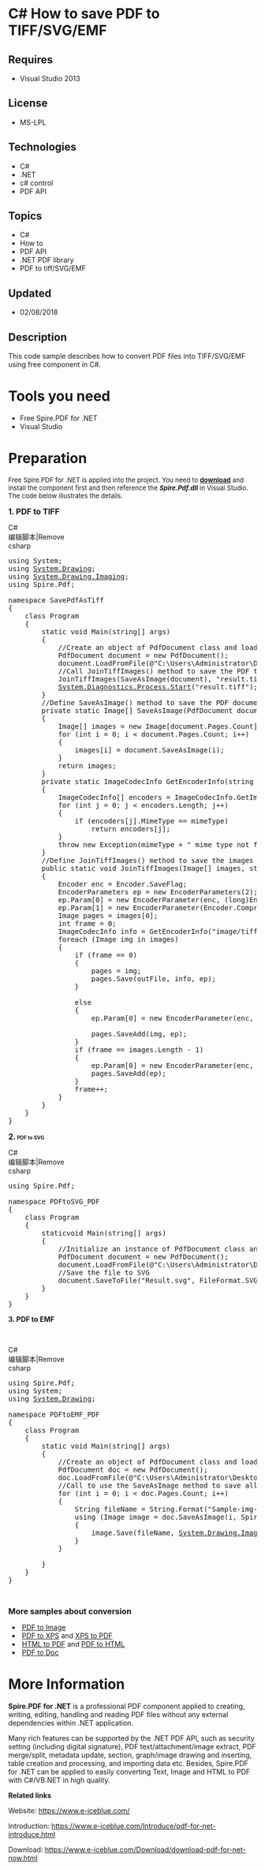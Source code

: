 # C# How to save PDF to TIFF/SVG/EMF
## Requires
- Visual Studio 2013
## License
- MS-LPL
## Technologies
- C#
- .NET
- c# control
- PDF API
## Topics
- C#
- How to
- PDF API
- .NET PDF library
- PDF to tiff/SVG/EMF
## Updated
- 02/08/2018
## Description

<p>This code sample describes how to convert PDF files into TIFF/SVG/EMF using free component in C#.</p>
<h1><strong>Tools you need</strong></h1>
<ul>
<li>Free Spire.PDF for .NET </li><li>Visual Studio </li></ul>
<h1><strong>Preparation</strong></h1>
<p><span style="font-size:small">Free Spire.PDF for .NET is applied into the project. You need to&nbsp;<a href="https://www.e-iceblue.com/Download/download-pdf-for-net-free.html"><strong>download</strong></a>&nbsp;and install the component first and then reference
 the&nbsp;<strong><em>Spire.Pdf.dll</em></strong>&nbsp;in Visual Studio. The code below illustrates the details.</span></p>
<p><span style="font-size:medium; font-weight:bold"><strong>1. PDF to TIFF</strong></span></p>
<div class="scriptcode">
<div class="pluginEditHolder" pluginCommand="mceScriptCode">
<div class="title"><span>C#</span></div>
<div class="pluginLinkHolder"><span class="pluginEditHolderLink">编辑脚本</span>|<span class="pluginRemoveHolderLink">Remove</span></div>
<span class="hidden">csharp</span>

<div class="preview">
<pre class="csharp"><span class="cs__keyword">using</span>&nbsp;System;&nbsp;
<span class="cs__keyword">using</span>&nbsp;<a class="libraryLink" href="https://msdn.microsoft.com/en-US/library/System.Drawing.aspx" target="_blank" title="Auto generated link to System.Drawing">System.Drawing</a>;&nbsp;
<span class="cs__keyword">using</span>&nbsp;<a class="libraryLink" href="https://msdn.microsoft.com/en-US/library/System.Drawing.Imaging.aspx" target="_blank" title="Auto generated link to System.Drawing.Imaging">System.Drawing.Imaging</a>;&nbsp;
<span class="cs__keyword">using</span>&nbsp;Spire.Pdf;&nbsp;
&nbsp;
<span class="cs__keyword">namespace</span>&nbsp;SavePdfAsTiff&nbsp;
{&nbsp;
&nbsp;&nbsp;&nbsp;&nbsp;<span class="cs__keyword">class</span>&nbsp;Program&nbsp;
&nbsp;&nbsp;&nbsp;&nbsp;{&nbsp;
&nbsp;&nbsp;&nbsp;&nbsp;&nbsp;&nbsp;&nbsp;&nbsp;<span class="cs__keyword">static</span>&nbsp;<span class="cs__keyword">void</span>&nbsp;Main(<span class="cs__keyword">string</span>[]&nbsp;args)&nbsp;
&nbsp;&nbsp;&nbsp;&nbsp;&nbsp;&nbsp;&nbsp;&nbsp;{&nbsp;
&nbsp;&nbsp;&nbsp;&nbsp;&nbsp;&nbsp;&nbsp;&nbsp;&nbsp;&nbsp;&nbsp;&nbsp;<span class="cs__com">//Create&nbsp;an&nbsp;object&nbsp;of&nbsp;PdfDocument&nbsp;class&nbsp;and&nbsp;load&nbsp;a&nbsp;PDF&nbsp;sample&nbsp;from&nbsp;file</span>&nbsp;
&nbsp;&nbsp;&nbsp;&nbsp;&nbsp;&nbsp;&nbsp;&nbsp;&nbsp;&nbsp;&nbsp;&nbsp;PdfDocument&nbsp;document&nbsp;=&nbsp;<span class="cs__keyword">new</span>&nbsp;PdfDocument();&nbsp;
&nbsp;&nbsp;&nbsp;&nbsp;&nbsp;&nbsp;&nbsp;&nbsp;&nbsp;&nbsp;&nbsp;&nbsp;document.LoadFromFile(@<span class="cs__string">&quot;C:\Users\Administrator\Desktop\sample.pdf&quot;</span>);&nbsp;
&nbsp;&nbsp;&nbsp;&nbsp;&nbsp;&nbsp;&nbsp;&nbsp;&nbsp;&nbsp;&nbsp;&nbsp;<span class="cs__com">//Call&nbsp;JoinTiffImages()&nbsp;method&nbsp;to&nbsp;save&nbsp;the&nbsp;PDF&nbsp;to&nbsp;Tiff&nbsp;and&nbsp;open&nbsp;the&nbsp;result</span>&nbsp;
&nbsp;&nbsp;&nbsp;&nbsp;&nbsp;&nbsp;&nbsp;&nbsp;&nbsp;&nbsp;&nbsp;&nbsp;JoinTiffImages(SaveAsImage(document),&nbsp;<span class="cs__string">&quot;result.tiff&quot;</span>,&nbsp;EncoderValue.CompressionLZW);&nbsp;
&nbsp;&nbsp;&nbsp;&nbsp;&nbsp;&nbsp;&nbsp;&nbsp;&nbsp;&nbsp;&nbsp;&nbsp;<a class="libraryLink" href="https://msdn.microsoft.com/en-US/library/System.Diagnostics.Process.Start.aspx" target="_blank" title="Auto generated link to System.Diagnostics.Process.Start">System.Diagnostics.Process.Start</a>(<span class="cs__string">&quot;result.tiff&quot;</span>);&nbsp;
&nbsp;&nbsp;&nbsp;&nbsp;&nbsp;&nbsp;&nbsp;&nbsp;}&nbsp;
&nbsp;&nbsp;&nbsp;&nbsp;&nbsp;&nbsp;&nbsp;&nbsp;<span class="cs__com">//Define&nbsp;SaveAsImage()&nbsp;method&nbsp;to&nbsp;save&nbsp;the&nbsp;PDF&nbsp;document&nbsp;as&nbsp;image&nbsp;array</span>&nbsp;
&nbsp;&nbsp;&nbsp;&nbsp;&nbsp;&nbsp;&nbsp;&nbsp;<span class="cs__keyword">private</span>&nbsp;<span class="cs__keyword">static</span>&nbsp;Image[]&nbsp;SaveAsImage(PdfDocument&nbsp;document)&nbsp;
&nbsp;&nbsp;&nbsp;&nbsp;&nbsp;&nbsp;&nbsp;&nbsp;{&nbsp;
&nbsp;&nbsp;&nbsp;&nbsp;&nbsp;&nbsp;&nbsp;&nbsp;&nbsp;&nbsp;&nbsp;&nbsp;Image[]&nbsp;images&nbsp;=&nbsp;<span class="cs__keyword">new</span>&nbsp;Image[document.Pages.Count];&nbsp;
&nbsp;&nbsp;&nbsp;&nbsp;&nbsp;&nbsp;&nbsp;&nbsp;&nbsp;&nbsp;&nbsp;&nbsp;<span class="cs__keyword">for</span>&nbsp;(<span class="cs__keyword">int</span>&nbsp;i&nbsp;=&nbsp;<span class="cs__number">0</span>;&nbsp;i&nbsp;&lt;&nbsp;document.Pages.Count;&nbsp;i&#43;&#43;)&nbsp;
&nbsp;&nbsp;&nbsp;&nbsp;&nbsp;&nbsp;&nbsp;&nbsp;&nbsp;&nbsp;&nbsp;&nbsp;{&nbsp;
&nbsp;&nbsp;&nbsp;&nbsp;&nbsp;&nbsp;&nbsp;&nbsp;&nbsp;&nbsp;&nbsp;&nbsp;&nbsp;&nbsp;&nbsp;&nbsp;images[i]&nbsp;=&nbsp;document.SaveAsImage(i);&nbsp;
&nbsp;&nbsp;&nbsp;&nbsp;&nbsp;&nbsp;&nbsp;&nbsp;&nbsp;&nbsp;&nbsp;&nbsp;}&nbsp;
&nbsp;&nbsp;&nbsp;&nbsp;&nbsp;&nbsp;&nbsp;&nbsp;&nbsp;&nbsp;&nbsp;&nbsp;<span class="cs__keyword">return</span>&nbsp;images;&nbsp;
&nbsp;&nbsp;&nbsp;&nbsp;&nbsp;&nbsp;&nbsp;&nbsp;}&nbsp;
&nbsp;&nbsp;&nbsp;&nbsp;&nbsp;&nbsp;&nbsp;&nbsp;<span class="cs__keyword">private</span>&nbsp;<span class="cs__keyword">static</span>&nbsp;ImageCodecInfo&nbsp;GetEncoderInfo(<span class="cs__keyword">string</span>&nbsp;mimeType)&nbsp;
&nbsp;&nbsp;&nbsp;&nbsp;&nbsp;&nbsp;&nbsp;&nbsp;{&nbsp;
&nbsp;&nbsp;&nbsp;&nbsp;&nbsp;&nbsp;&nbsp;&nbsp;&nbsp;&nbsp;&nbsp;&nbsp;ImageCodecInfo[]&nbsp;encoders&nbsp;=&nbsp;ImageCodecInfo.GetImageEncoders();&nbsp;
&nbsp;&nbsp;&nbsp;&nbsp;&nbsp;&nbsp;&nbsp;&nbsp;&nbsp;&nbsp;&nbsp;&nbsp;<span class="cs__keyword">for</span>&nbsp;(<span class="cs__keyword">int</span>&nbsp;j&nbsp;=&nbsp;<span class="cs__number">0</span>;&nbsp;j&nbsp;&lt;&nbsp;encoders.Length;&nbsp;j&#43;&#43;)&nbsp;
&nbsp;&nbsp;&nbsp;&nbsp;&nbsp;&nbsp;&nbsp;&nbsp;&nbsp;&nbsp;&nbsp;&nbsp;{&nbsp;
&nbsp;&nbsp;&nbsp;&nbsp;&nbsp;&nbsp;&nbsp;&nbsp;&nbsp;&nbsp;&nbsp;&nbsp;&nbsp;&nbsp;&nbsp;&nbsp;<span class="cs__keyword">if</span>&nbsp;(encoders[j].MimeType&nbsp;==&nbsp;mimeType)&nbsp;
&nbsp;&nbsp;&nbsp;&nbsp;&nbsp;&nbsp;&nbsp;&nbsp;&nbsp;&nbsp;&nbsp;&nbsp;&nbsp;&nbsp;&nbsp;&nbsp;&nbsp;&nbsp;&nbsp;&nbsp;<span class="cs__keyword">return</span>&nbsp;encoders[j];&nbsp;
&nbsp;&nbsp;&nbsp;&nbsp;&nbsp;&nbsp;&nbsp;&nbsp;&nbsp;&nbsp;&nbsp;&nbsp;}&nbsp;
&nbsp;&nbsp;&nbsp;&nbsp;&nbsp;&nbsp;&nbsp;&nbsp;&nbsp;&nbsp;&nbsp;&nbsp;<span class="cs__keyword">throw</span>&nbsp;<span class="cs__keyword">new</span>&nbsp;Exception(mimeType&nbsp;&#43;&nbsp;<span class="cs__string">&quot;&nbsp;mime&nbsp;type&nbsp;not&nbsp;found&nbsp;in&nbsp;ImageCodecInfo&quot;</span>);&nbsp;
&nbsp;&nbsp;&nbsp;&nbsp;&nbsp;&nbsp;&nbsp;&nbsp;}&nbsp;
&nbsp;&nbsp;&nbsp;&nbsp;&nbsp;&nbsp;&nbsp;&nbsp;<span class="cs__com">//Define&nbsp;JoinTiffImages()&nbsp;method&nbsp;to&nbsp;save&nbsp;the&nbsp;images&nbsp;from&nbsp;PDF&nbsp;pages&nbsp;to&nbsp;tiff&nbsp;image&nbsp;type,&nbsp;with&nbsp;the&nbsp;specified&nbsp;encoder&nbsp;and&nbsp;image-encoder&nbsp;parameters.</span>&nbsp;
&nbsp;&nbsp;&nbsp;&nbsp;&nbsp;&nbsp;&nbsp;&nbsp;<span class="cs__keyword">public</span>&nbsp;<span class="cs__keyword">static</span>&nbsp;<span class="cs__keyword">void</span>&nbsp;JoinTiffImages(Image[]&nbsp;images,&nbsp;<span class="cs__keyword">string</span>&nbsp;outFile,&nbsp;EncoderValue&nbsp;compressEncoder)&nbsp;
&nbsp;&nbsp;&nbsp;&nbsp;&nbsp;&nbsp;&nbsp;&nbsp;{&nbsp;
&nbsp;&nbsp;&nbsp;&nbsp;&nbsp;&nbsp;&nbsp;&nbsp;&nbsp;&nbsp;&nbsp;&nbsp;Encoder&nbsp;enc&nbsp;=&nbsp;Encoder.SaveFlag;&nbsp;
&nbsp;&nbsp;&nbsp;&nbsp;&nbsp;&nbsp;&nbsp;&nbsp;&nbsp;&nbsp;&nbsp;&nbsp;EncoderParameters&nbsp;ep&nbsp;=&nbsp;<span class="cs__keyword">new</span>&nbsp;EncoderParameters(<span class="cs__number">2</span>);&nbsp;
&nbsp;&nbsp;&nbsp;&nbsp;&nbsp;&nbsp;&nbsp;&nbsp;&nbsp;&nbsp;&nbsp;&nbsp;ep.Param[<span class="cs__number">0</span>]&nbsp;=&nbsp;<span class="cs__keyword">new</span>&nbsp;EncoderParameter(enc,&nbsp;(<span class="cs__keyword">long</span>)EncoderValue.MultiFrame);&nbsp;
&nbsp;&nbsp;&nbsp;&nbsp;&nbsp;&nbsp;&nbsp;&nbsp;&nbsp;&nbsp;&nbsp;&nbsp;ep.Param[<span class="cs__number">1</span>]&nbsp;=&nbsp;<span class="cs__keyword">new</span>&nbsp;EncoderParameter(Encoder.Compression,&nbsp;(<span class="cs__keyword">long</span>)compressEncoder);&nbsp;
&nbsp;&nbsp;&nbsp;&nbsp;&nbsp;&nbsp;&nbsp;&nbsp;&nbsp;&nbsp;&nbsp;&nbsp;Image&nbsp;pages&nbsp;=&nbsp;images[<span class="cs__number">0</span>];&nbsp;
&nbsp;&nbsp;&nbsp;&nbsp;&nbsp;&nbsp;&nbsp;&nbsp;&nbsp;&nbsp;&nbsp;&nbsp;<span class="cs__keyword">int</span>&nbsp;frame&nbsp;=&nbsp;<span class="cs__number">0</span>;&nbsp;
&nbsp;&nbsp;&nbsp;&nbsp;&nbsp;&nbsp;&nbsp;&nbsp;&nbsp;&nbsp;&nbsp;&nbsp;ImageCodecInfo&nbsp;info&nbsp;=&nbsp;GetEncoderInfo(<span class="cs__string">&quot;image/tiff&quot;</span>);&nbsp;
&nbsp;&nbsp;&nbsp;&nbsp;&nbsp;&nbsp;&nbsp;&nbsp;&nbsp;&nbsp;&nbsp;&nbsp;<span class="cs__keyword">foreach</span>&nbsp;(Image&nbsp;img&nbsp;<span class="cs__keyword">in</span>&nbsp;images)&nbsp;
&nbsp;&nbsp;&nbsp;&nbsp;&nbsp;&nbsp;&nbsp;&nbsp;&nbsp;&nbsp;&nbsp;&nbsp;{&nbsp;
&nbsp;&nbsp;&nbsp;&nbsp;&nbsp;&nbsp;&nbsp;&nbsp;&nbsp;&nbsp;&nbsp;&nbsp;&nbsp;&nbsp;&nbsp;&nbsp;<span class="cs__keyword">if</span>&nbsp;(frame&nbsp;==&nbsp;<span class="cs__number">0</span>)&nbsp;
&nbsp;&nbsp;&nbsp;&nbsp;&nbsp;&nbsp;&nbsp;&nbsp;&nbsp;&nbsp;&nbsp;&nbsp;&nbsp;&nbsp;&nbsp;&nbsp;{&nbsp;
&nbsp;&nbsp;&nbsp;&nbsp;&nbsp;&nbsp;&nbsp;&nbsp;&nbsp;&nbsp;&nbsp;&nbsp;&nbsp;&nbsp;&nbsp;&nbsp;&nbsp;&nbsp;&nbsp;&nbsp;pages&nbsp;=&nbsp;img;&nbsp;
&nbsp;&nbsp;&nbsp;&nbsp;&nbsp;&nbsp;&nbsp;&nbsp;&nbsp;&nbsp;&nbsp;&nbsp;&nbsp;&nbsp;&nbsp;&nbsp;&nbsp;&nbsp;&nbsp;&nbsp;pages.Save(outFile,&nbsp;info,&nbsp;ep);&nbsp;
&nbsp;&nbsp;&nbsp;&nbsp;&nbsp;&nbsp;&nbsp;&nbsp;&nbsp;&nbsp;&nbsp;&nbsp;&nbsp;&nbsp;&nbsp;&nbsp;}&nbsp;
&nbsp;
&nbsp;&nbsp;&nbsp;&nbsp;&nbsp;&nbsp;&nbsp;&nbsp;&nbsp;&nbsp;&nbsp;&nbsp;&nbsp;&nbsp;&nbsp;&nbsp;<span class="cs__keyword">else</span>&nbsp;
&nbsp;&nbsp;&nbsp;&nbsp;&nbsp;&nbsp;&nbsp;&nbsp;&nbsp;&nbsp;&nbsp;&nbsp;&nbsp;&nbsp;&nbsp;&nbsp;{&nbsp;
&nbsp;&nbsp;&nbsp;&nbsp;&nbsp;&nbsp;&nbsp;&nbsp;&nbsp;&nbsp;&nbsp;&nbsp;&nbsp;&nbsp;&nbsp;&nbsp;&nbsp;&nbsp;&nbsp;&nbsp;ep.Param[<span class="cs__number">0</span>]&nbsp;=&nbsp;<span class="cs__keyword">new</span>&nbsp;EncoderParameter(enc,&nbsp;(<span class="cs__keyword">long</span>)EncoderValue.FrameDimensionPage);&nbsp;
&nbsp;
&nbsp;&nbsp;&nbsp;&nbsp;&nbsp;&nbsp;&nbsp;&nbsp;&nbsp;&nbsp;&nbsp;&nbsp;&nbsp;&nbsp;&nbsp;&nbsp;&nbsp;&nbsp;&nbsp;&nbsp;pages.SaveAdd(img,&nbsp;ep);&nbsp;
&nbsp;&nbsp;&nbsp;&nbsp;&nbsp;&nbsp;&nbsp;&nbsp;&nbsp;&nbsp;&nbsp;&nbsp;&nbsp;&nbsp;&nbsp;&nbsp;}&nbsp;
&nbsp;&nbsp;&nbsp;&nbsp;&nbsp;&nbsp;&nbsp;&nbsp;&nbsp;&nbsp;&nbsp;&nbsp;&nbsp;&nbsp;&nbsp;&nbsp;<span class="cs__keyword">if</span>&nbsp;(frame&nbsp;==&nbsp;images.Length&nbsp;-&nbsp;<span class="cs__number">1</span>)&nbsp;
&nbsp;&nbsp;&nbsp;&nbsp;&nbsp;&nbsp;&nbsp;&nbsp;&nbsp;&nbsp;&nbsp;&nbsp;&nbsp;&nbsp;&nbsp;&nbsp;{&nbsp;
&nbsp;&nbsp;&nbsp;&nbsp;&nbsp;&nbsp;&nbsp;&nbsp;&nbsp;&nbsp;&nbsp;&nbsp;&nbsp;&nbsp;&nbsp;&nbsp;&nbsp;&nbsp;&nbsp;&nbsp;ep.Param[<span class="cs__number">0</span>]&nbsp;=&nbsp;<span class="cs__keyword">new</span>&nbsp;EncoderParameter(enc,&nbsp;(<span class="cs__keyword">long</span>)EncoderValue.Flush);&nbsp;
&nbsp;&nbsp;&nbsp;&nbsp;&nbsp;&nbsp;&nbsp;&nbsp;&nbsp;&nbsp;&nbsp;&nbsp;&nbsp;&nbsp;&nbsp;&nbsp;&nbsp;&nbsp;&nbsp;&nbsp;pages.SaveAdd(ep);&nbsp;
&nbsp;&nbsp;&nbsp;&nbsp;&nbsp;&nbsp;&nbsp;&nbsp;&nbsp;&nbsp;&nbsp;&nbsp;&nbsp;&nbsp;&nbsp;&nbsp;}&nbsp;
&nbsp;&nbsp;&nbsp;&nbsp;&nbsp;&nbsp;&nbsp;&nbsp;&nbsp;&nbsp;&nbsp;&nbsp;&nbsp;&nbsp;&nbsp;&nbsp;frame&#43;&#43;;&nbsp;
&nbsp;&nbsp;&nbsp;&nbsp;&nbsp;&nbsp;&nbsp;&nbsp;&nbsp;&nbsp;&nbsp;&nbsp;}&nbsp;
&nbsp;&nbsp;&nbsp;&nbsp;&nbsp;&nbsp;&nbsp;&nbsp;}&nbsp;
&nbsp;&nbsp;&nbsp;&nbsp;}&nbsp;
}&nbsp;
</pre>
</div>
</div>
</div>
<p><strong><span style="font-size:medium">2.<strong style="font-size:10px">&nbsp;PDF to SVG</strong></span></strong></p>
<div class="scriptcode">
<div class="pluginEditHolder" pluginCommand="mceScriptCode">
<div class="title"><span>C#</span></div>
<div class="pluginLinkHolder"><span class="pluginEditHolderLink">编辑脚本</span>|<span class="pluginRemoveHolderLink">Remove</span></div>
<span class="hidden">csharp</span>

<div class="preview">
<pre class="csharp"><span class="cs__keyword">using</span>&nbsp;Spire.Pdf;&nbsp;
&nbsp;
<span class="cs__keyword">namespace</span>&nbsp;PDFtoSVG_PDF&nbsp;
{&nbsp;
&nbsp;&nbsp;&nbsp;&nbsp;<span class="cs__keyword">class</span>&nbsp;Program&nbsp;
&nbsp;&nbsp;&nbsp;&nbsp;{&nbsp;
&nbsp;&nbsp;&nbsp;&nbsp;&nbsp;&nbsp;&nbsp;&nbsp;<span class="cs__keyword">static</span><span class="cs__keyword">void</span>&nbsp;Main(<span class="cs__keyword">string</span>[]&nbsp;args)&nbsp;
&nbsp;&nbsp;&nbsp;&nbsp;&nbsp;&nbsp;&nbsp;&nbsp;{&nbsp;
&nbsp;&nbsp;&nbsp;&nbsp;&nbsp;&nbsp;&nbsp;&nbsp;&nbsp;&nbsp;&nbsp;&nbsp;<span class="cs__com">//Initialize&nbsp;an&nbsp;instance&nbsp;of&nbsp;PdfDocument&nbsp;class&nbsp;and&nbsp;load&nbsp;the&nbsp;sample&nbsp;from&nbsp;file</span>&nbsp;
&nbsp;&nbsp;&nbsp;&nbsp;&nbsp;&nbsp;&nbsp;&nbsp;&nbsp;&nbsp;&nbsp;&nbsp;PdfDocument&nbsp;document&nbsp;=&nbsp;<span class="cs__keyword">new</span>&nbsp;PdfDocument();&nbsp;
&nbsp;&nbsp;&nbsp;&nbsp;&nbsp;&nbsp;&nbsp;&nbsp;&nbsp;&nbsp;&nbsp;&nbsp;document.LoadFromFile(@<span class="cs__string">&quot;C:\Users\Administrator\Desktop\sample.pdf&quot;</span>);&nbsp;
&nbsp;&nbsp;&nbsp;&nbsp;&nbsp;&nbsp;&nbsp;&nbsp;&nbsp;&nbsp;&nbsp;&nbsp;<span class="cs__com">//Save&nbsp;the&nbsp;file&nbsp;to&nbsp;SVG</span>&nbsp;
&nbsp;&nbsp;&nbsp;&nbsp;&nbsp;&nbsp;&nbsp;&nbsp;&nbsp;&nbsp;&nbsp;&nbsp;document.SaveToFile(<span class="cs__string">&quot;Result.svg&quot;</span>,&nbsp;FileFormat.SVG);&nbsp;
&nbsp;&nbsp;&nbsp;&nbsp;&nbsp;&nbsp;&nbsp;&nbsp;}&nbsp;
&nbsp;&nbsp;&nbsp;&nbsp;}&nbsp;
}&nbsp;</pre>
</div>
</div>
</div>
<p><strong>3. PDF to EMF</strong></p>
<p><strong>&nbsp;</strong></p>
<div class="scriptcode">
<div class="scriptcode">
<div class="pluginEditHolder" pluginCommand="mceScriptCode">
<div class="title"><span>C#</span></div>
<div class="pluginLinkHolder"><span class="pluginEditHolderLink">编辑脚本</span>|<span class="pluginRemoveHolderLink">Remove</span></div>
<span class="hidden">csharp</span>

<div class="preview">
<pre class="csharp"><span class="cs__keyword">using</span>&nbsp;Spire.Pdf;&nbsp;
<span class="cs__keyword">using</span>&nbsp;System;&nbsp;
<span class="cs__keyword">using</span>&nbsp;<a class="libraryLink" href="https://msdn.microsoft.com/en-US/library/System.Drawing.aspx" target="_blank" title="Auto generated link to System.Drawing">System.Drawing</a>;&nbsp;
&nbsp;
<span class="cs__keyword">namespace</span>&nbsp;PDFtoEMF_PDF&nbsp;
{&nbsp;
&nbsp;&nbsp;&nbsp;&nbsp;<span class="cs__keyword">class</span>&nbsp;Program&nbsp;
&nbsp;&nbsp;&nbsp;&nbsp;{&nbsp;
&nbsp;&nbsp;&nbsp;&nbsp;&nbsp;&nbsp;&nbsp;&nbsp;<span class="cs__keyword">static</span>&nbsp;<span class="cs__keyword">void</span>&nbsp;Main(<span class="cs__keyword">string</span>[]&nbsp;args)&nbsp;
&nbsp;&nbsp;&nbsp;&nbsp;&nbsp;&nbsp;&nbsp;&nbsp;{&nbsp;
&nbsp;&nbsp;&nbsp;&nbsp;&nbsp;&nbsp;&nbsp;&nbsp;&nbsp;&nbsp;&nbsp;&nbsp;<span class="cs__com">//Create&nbsp;an&nbsp;object&nbsp;of&nbsp;PdfDocument&nbsp;class&nbsp;and&nbsp;load&nbsp;the&nbsp;sample</span>&nbsp;
&nbsp;&nbsp;&nbsp;&nbsp;&nbsp;&nbsp;&nbsp;&nbsp;&nbsp;&nbsp;&nbsp;&nbsp;PdfDocument&nbsp;doc&nbsp;=&nbsp;<span class="cs__keyword">new</span>&nbsp;PdfDocument();&nbsp;
&nbsp;&nbsp;&nbsp;&nbsp;&nbsp;&nbsp;&nbsp;&nbsp;&nbsp;&nbsp;&nbsp;&nbsp;doc.LoadFromFile(@<span class="cs__string">&quot;C:\Users\Administrator\Desktop\sample.pdf&quot;</span>);&nbsp;
&nbsp;&nbsp;&nbsp;&nbsp;&nbsp;&nbsp;&nbsp;&nbsp;&nbsp;&nbsp;&nbsp;&nbsp;<span class="cs__com">//Call&nbsp;to&nbsp;use&nbsp;the&nbsp;SaveAsImage&nbsp;method&nbsp;to&nbsp;save&nbsp;all&nbsp;the&nbsp;PDF&nbsp;pages&nbsp;as&nbsp;EMF</span>&nbsp;
&nbsp;&nbsp;&nbsp;&nbsp;&nbsp;&nbsp;&nbsp;&nbsp;&nbsp;&nbsp;&nbsp;&nbsp;<span class="cs__keyword">for</span>&nbsp;(<span class="cs__keyword">int</span>&nbsp;i&nbsp;=&nbsp;<span class="cs__number">0</span>;&nbsp;i&nbsp;&lt;&nbsp;doc.Pages.Count;&nbsp;i&#43;&#43;)&nbsp;
&nbsp;&nbsp;&nbsp;&nbsp;&nbsp;&nbsp;&nbsp;&nbsp;&nbsp;&nbsp;&nbsp;&nbsp;{&nbsp;
&nbsp;&nbsp;&nbsp;&nbsp;&nbsp;&nbsp;&nbsp;&nbsp;&nbsp;&nbsp;&nbsp;&nbsp;&nbsp;&nbsp;&nbsp;&nbsp;String&nbsp;fileName&nbsp;=&nbsp;String.Format(<span class="cs__string">&quot;Sample-img-{0}.emf&quot;</span>,&nbsp;i);&nbsp;
&nbsp;&nbsp;&nbsp;&nbsp;&nbsp;&nbsp;&nbsp;&nbsp;&nbsp;&nbsp;&nbsp;&nbsp;&nbsp;&nbsp;&nbsp;&nbsp;<span class="cs__keyword">using</span>&nbsp;(Image&nbsp;image&nbsp;=&nbsp;doc.SaveAsImage(i,&nbsp;Spire.Pdf.Graphics.PdfImageType.Metafile,&nbsp;<span class="cs__number">300</span>,&nbsp;<span class="cs__number">300</span>))&nbsp;
&nbsp;&nbsp;&nbsp;&nbsp;&nbsp;&nbsp;&nbsp;&nbsp;&nbsp;&nbsp;&nbsp;&nbsp;&nbsp;&nbsp;&nbsp;&nbsp;{&nbsp;
&nbsp;&nbsp;&nbsp;&nbsp;&nbsp;&nbsp;&nbsp;&nbsp;&nbsp;&nbsp;&nbsp;&nbsp;&nbsp;&nbsp;&nbsp;&nbsp;&nbsp;&nbsp;&nbsp;&nbsp;image.Save(fileName,&nbsp;<a class="libraryLink" href="https://msdn.microsoft.com/en-US/library/System.Drawing.Imaging.ImageFormat.Emf.aspx" target="_blank" title="Auto generated link to System.Drawing.Imaging.ImageFormat.Emf">System.Drawing.Imaging.ImageFormat.Emf</a>);&nbsp;
&nbsp;&nbsp;&nbsp;&nbsp;&nbsp;&nbsp;&nbsp;&nbsp;&nbsp;&nbsp;&nbsp;&nbsp;&nbsp;&nbsp;&nbsp;&nbsp;}&nbsp;
&nbsp;&nbsp;&nbsp;&nbsp;&nbsp;&nbsp;&nbsp;&nbsp;&nbsp;&nbsp;&nbsp;&nbsp;}&nbsp;
&nbsp;
&nbsp;&nbsp;&nbsp;&nbsp;&nbsp;&nbsp;&nbsp;&nbsp;}&nbsp;
&nbsp;&nbsp;&nbsp;&nbsp;}&nbsp;
}&nbsp;
</pre>
</div>
</div>
</div>
<div class="endscriptcode">&nbsp;</div>
</div>
<p><span style="font-size:medium"><strong>More samples about conversion</strong></span></p>
<ul>
<li>&nbsp;<a href="https://code.msdn.microsoft.com/Operate-PDF-file-in-C-585605ef#content">PDF to Image</a>
</li><li>&nbsp;<a href="https://code.msdn.microsoft.com/How-to-convert-PDF-to-XPS-9e982613">PDF to XPS</a> and
<a href="https://code.msdn.microsoft.com/Convert-XPS-to-PDF-in-C-2885c168#content">
XPS to PDF</a> </li><li>&nbsp;<a href="https://code.msdn.microsoft.com/Convert-HTML-to-PDF-with-C-b16fc75f">HTML to PDF</a> and
<a href="https://code.msdn.microsoft.com/Operate-PDF-file-in-C-af322546">PDF to HTML</a>
</li><li>&nbsp;<a href="https://code.msdn.microsoft.com/How-to-convert-PDF-to-Word-6d48fc6a">PDF to Doc</a>
</li></ul>
<ul>
</ul>
<h1>More Information</h1>
<p><strong>Spire.PDF for .NET</strong>&nbsp;is a professional PDF component applied to creating, writing, editing, handling and reading PDF files without any external dependencies within .NET application.</p>
<p>Many rich features can be supported by the .NET PDF API, such as security setting (including digital signature), PDF text/attachment/image extract, PDF merge/split, metadata update, section, graph/image drawing and inserting, table creation and processing,
 and importing data etc. Besides, Spire.PDF for .NET can be applied to easily converting Text, Image and HTML to PDF with C#/VB.NET in high quality.</p>
<p><strong>Related links</strong></p>
<p>Website:&nbsp;<a href="https://www.e-iceblue.com/">https://www.e-iceblue.com/</a></p>
<p>Introduction:&nbsp;<a href="https://www.e-iceblue.com/Introduce/pdf-for-net-introduce.html">https://www.e-iceblue.com/Introduce/pdf-for-net-introduce.html</a></p>
<p>Download:&nbsp;<a href="https://www.e-iceblue.com/Download/download-pdf-for-net-now.html">https://www.e-iceblue.com/Download/download-pdf-for-net-now.html</a></p>

